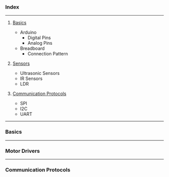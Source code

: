 ### Index
***
1.  [Basics](https://github.com/tanishk26/phenom26/blob/master/ThirdOctTask.md)
    * Arduino
        * Digital Pins
        * Analog Pins
    * Breadboard
        * Connection Pattern

2. [Sensors]()
    * Ultrasonic Sensors
    * IR Sensors
    * LDR

3.  [Communication Protocols]()
    * SPI
    * I2C
    * UART
***
### Basics

***
### Motor Drivers

***
### Communication Protocols
